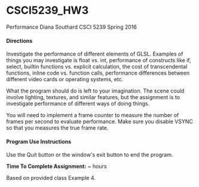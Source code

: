# CSCI5239_HW3
Performance
Diana Southard
CSCI 5239 Spring 2016

#### Directions
Investigate the performance of different elements of GLSL.  Examples of things
you may investigate is float vs. int, performance of constructs like if,
select, builtin functions vs. explicit calculation, the cost of transcendental
functions, inline code vs. function calls, performance differences between
different video cards or operating systems, etc.


What the program should do is left to your imagination.  The scene could
involve lighting, textures, and similar features, but the assignment is to
investigate performance of different ways of doing things.


You will need to implement a frame counter to measure the number of frames
per second to evaluate performance.    Make sure you disable VSYNC so that you
measures the true frame rate.


#### Program Use Instructions


Use the Quit button or the window's exit button to end the program.

**Time To Complete Assignment:** ~ hours

Based on provided class Example 4.
